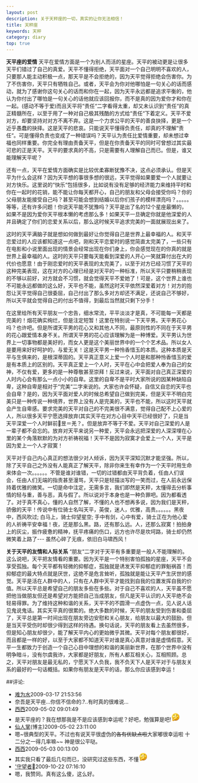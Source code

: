 ```yaml
---
layout: post
description: 关于天秤座的一切，真实的让你无法相信！
title: 天秤座
keywords: 天秤
category: diary
top: true
---
```

<strong>天平座的爱情</strong>  天平在爱情方面是一个为别人而活的星座。天平的被动更是让很多天平们错过了自己的真爱。天平不懂得拒绝，天平面对一个自己明明不喜欢的人，只要那人能主动积极一点，那天平是不会拒绝的，因为天平觉得拒绝会伤害你。为了不伤害你，天平只有牺牲自己。或者，天平会为你对他哪怕是一句关心的话而感动，就为了感谢你这句关心的话而和你在一起，因为天平永远都是追求平衡的，他认为你付出了哪怕是一句关心的话他就应该回报你，而不是真的因为爱你才和你在一起。(感动不等于爱)而且天平将“责任“二字看得太重，却又未认识到“责任“的真正精髓所在，以至于用了一种对自己极其残酷的方式给“责任“下着定义。天平不爱对方，却要坚持对对方不离不弃。这是一个力求公平的天平的善良抉择，更是一个近乎愚蠢的抉择。这是天平的悲哀。只能说天平懂得负责任，却真的不理解“责任“。可是懂得负责也变成了一种错误吗？天平认为责任比爱情重要，却未想过幸福也同样重要。你完全有理由责备天平，但是在你责备天平的同时可曾想过其实最可悲的正是天平。天平的要求真的不高，只是需要有人理解自己而已。但是，谁又能理解天平呢？
<!--more-->
还有一点，天平在爱情方面确实是比较优柔寡断犹豫不决，这点必须承认。但是天平为什么会这样？因为天平想的事很多想的很远，天平觉得如果要爱一个人就要让对方快乐。这里说的“快乐“包括很多，比如说有没有足够的经济能力来维持平时和你在一起时的花销，能不能让你每天都开心，自己的朋友和父母会接受你吗？你的父母朋友能接受自己吗？甚至可能会想到结婚以后你们孩子的模样漂亮吗？。。。。。等等，还有许多问题！你说天平能不犹豫吗？天平是出了名的12个星座最懒的，如果不是因为爱你天平根本懒的考虑那么多！如果天平一旦确定你就是他深爱的人并且确定了你们的恋爱关系以后，那么这时候天平追求完美的一面就展现出来了。

这时的天平满脑子就是想如何做到最好让你觉得自己是世界上最幸福的人。和天平恋爱过的人应该都知道这一点吧，刚和天平恋爱时的感觉简直太完美了，一些只有在电影和小说里面出现的情景会经常出现在你们身上，你会感觉现在的你真的就是世界上最幸福的人。这时的天平只要每天能看到深爱的人开心一笑就算付出在大的代价也愿意！由于刚恋爱时的天平表现的太完美了，以至于对方已经习惯了天平的这种完美表现，这在对方的心理已经是对天平的一种标准，所以天平只要稍稍表现的不够以前好，对方就会不习惯，就会觉得天平不爱她了！可是，这个世界上谁也不可能永远都做的这么好，天平也不能，虽然这时天平依然深爱着对方！对方的抱怨让天平觉得自己很委屈，自己付出了那么多对方却还不满足，还说自己不够好，所以天平就会觉得自己的付出不值得，到最后当然就只剩下分手！

在这里给所有天平朋友一个忠告，细水常流，平平淡淡才是真，不可能每一天都是完美的！烟花确实绚烂，但是注定短暂！这里在特别说一下天平男。天平男花心吗？也许吧。但是所谓天平男的花心又和其他人不同，最原则性的不同在于天平男的花心跟爱情本身不关。所谓天平男的花心应该理解为是一种博爱。天平男认为世界上一切事物都是美好的，而女人更是这个美丽世界中的一个个艺术品。所以女人是要用来好好呵护的，与爱无关！这是天平男一种怜香惜玉的本质。这种本质是天平与生俱来的，是根深蒂固的。天平真正意义上爱一个人时是和那种怜香惜玉的爱是有本质上的区别的。天平真正爱上一个人时，天平在心中会把爱人奉为自己的女神，不仅有爱，更多的是一种尊敬甚至崇拜！反过来说，天平面对自己真正深爱的人时内心会有那么一点小小的自卑。这里的自卑不是平时大家所说的因某种缺陷自卑，这种自卑是相对于“完美“二字来说的。大家也许会怀疑，自信又自恋的天平也会自卑？是的，因为天平面对爱人的时候总希望自己做到完美，但是天平不明白完美只是一种传说一种境界，世界上没有人是完美的，天平也不能，所以这时天平就会产生自卑感。要求完美的天平对自己的不完美很不满意，觉得自己配不上心爱的人，所以很多天平宁愿选择放弃(其实天平在对方心目中天平已经很好了，只是当天平深爱一个人时鲜前昱＝羌？。但是放弃不等于不爱。天平对自己深爱的人是一辈子都不会忘的。放弃对天平来说另一种爱，天平会永远把深爱的人深深埋在心里的某个角落默默的为对方祈祷祝福！天平不是因为寂寞才会爱上一个人，天平是因为爱上一个人才寂寞！ 　　

天平对于自己内心真正的想法很少对人倾诉，因为天平深知沉默才能坚强。所以，除了天平自己之外没有人能真正了解天平，除非你来生有幸作为一个天平时用生命来体会一次。。。。。。不管是谁对谁错，一切的过错都由天平背负着，任由人们误会，任由人们无端的指责甚至漫骂，天平只是轻描淡写的一笑而过，在人前永远保持着优雅的微笑。一切是命中注定，无需多言，我们即然是天秤，太懂得去分析事情的轻与重，善与恶，真与假了。所以说对于本身也是一种负罪吧。因为都看透了。对于真不真心，懂的人自然了解，不懂的人也不想再多说，因为我们是天秤，骄傲的天平！传说中有位骑士名叫天平，英俊，迷人，优雅，高贵。。。。。。黑夜中，西风吹过; 白马上，骑士仰望星空; 手中有剑，心中有爱，骑士正在为他心爱的人祈祷平安幸福！夜，还是那么黑。路，还有那么远。人，还那么寂寞！拍拍身上的灰尘，振作疲惫的精神，抚平疼痛的伤口，远方也许尽是坎坷路，骑士却仍然微笑着上路了--- 虽然心碎了无痕，依旧白马啸西风！

<strong>关于天平的友情和人际关系</strong> “朋友“二字对于天平有多重要是一般人不能理解的。这么说吧，天平把友情看的重要。因为天平是一个特别害怕孤独的星座，天平不会享受孤独。每个天平都有轻微的抑郁症，孤独就是诱发天平抑郁症的罪魁祸首！而抑郁症的最大特点就是厌世，这绝不是危言耸听，孤独就是能让天平产生厌世的感觉。天平是活在人群中的人，只有在人群中天平才能找到自我的位置发挥自我的价值。所以天平总是希望自己的朋友多些在多些。对于自己不喜欢的人，天平虽不愿把他当做朋友但还是希望对方能把自己当成朋友，但凡是天平认识的人天平绝不会轻易得罪。为了维持这种和谐的关系，天平不的不圆滑一点虚伪一点，见人说人话见鬼说鬼话。其实天平真的很累的。绝大多数的时候，天平的朋友受到伤害和委屈了，天平总是第一时间出现在朋友旁边安慰和关心朋友，给朋友以最大的鼓励，但是当天平受伤时却很少得到这样的待遇。换句话说，天平的朋友看上去虽然很多，但是知心朋友却很少，能了解天平内心的更始微乎其微。天平对每个朋友都很好，而且都是一样的好，以至于大家都不知道天平对谁是真心真意对谁是虚情假意。天平一生都致力于创造一个自己心目中理想的和谐的美丽新世界，在那个世界中没有明争暗斗，没有尔虞我诈，大家都是好朋友，所有人都互相关心，互相照顾。总之，天平对朋友是最无私的，宁愿天下人负我，我不负天下人是天平对于与朋友关系的最好的一句话概括。如果你有朋友是天平的话，那么你应该感到幸运！


##评论:
- [难为水](http://user.qzone.qq.com/710137381)<time>2009-03-17 21:53:56</time> 
- 奈吾是天平痤...你信不信命的.?..有时真的很难说...
- [西西](http://user.qzone.qq.com/869308831)<time>2009-05-02 09:01:49</time> 
- 是天平座的？我在想那我是不是应该感到幸运呢？好吧，勉强算是吧!![](/images/e120.gif)
- [仙人掌](http://user.qzone.qq.com/403169989)(博主)<time>2009-05-02 23:11:00</time>
- 嗯~很典型的天平。不过也有说天平很虚伪的~~各有优缺点啦~~大家嘟很幸运啦 十二分之一得几率嘛~~ 神是很公平哒。
- [西西](http://user.qzone.qq.com/869308831)<time>2009-05-03 00:13:00</time> 
- 其实我只看了最后几句而已，没研究过这些东西，不懂![](/images/e120.gif)
- ['守望者](http://user.qzone.qq.com/260136976)<time>2009-10-22 07:16:10</time> 
-  嗯，我赞同。真有这么傻，这么好。
